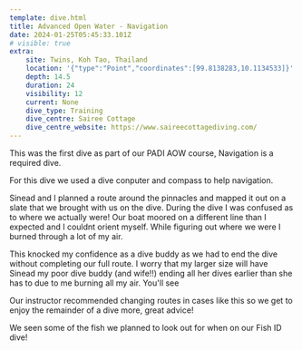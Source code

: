 ```yaml
---
template: dive.html
title: Advanced Open Water - Navigation
date: 2024-01-25T05:45:33.101Z
# visible: true
extra:
    site: Twins, Koh Tao, Thailand
    location: '{"type":"Point","coordinates":[99.8138283,10.1134533]}'
    depth: 14.5
    duration: 24
    visibility: 12
    current: None
    dive_type: Training
    dive_centre: Sairee Cottage
    dive_centre_website: https://www.saireecottagediving.com/
---
```


This was the first dive as part of our PADI AOW course, Navigation is a required dive.

For this dive we used a dive conputer and compass to help navigation.

Sinead and I planned a route around the pinnacles and mapped it out on a slate that we brought with us on the dive. During the dive I was confused as to where we actually were! Our boat moored on a different line than I expected and I couldnt orient myself. While figuring out where we were I burned through a lot of my air.

This knocked my confidence as a dive buddy as we had to end the dive without completing our full route. I worry that my larger size will have Sinead my poor dive buddy (and wife!!) ending all her dives earlier than she has to due to me burning all my air. You'll see 

Our instructor recommended changing routes in cases like this so we get to enjoy the remainder of a dive more, great advice!

We seen some of the fish we planned to look out for when on our Fish ID dive!